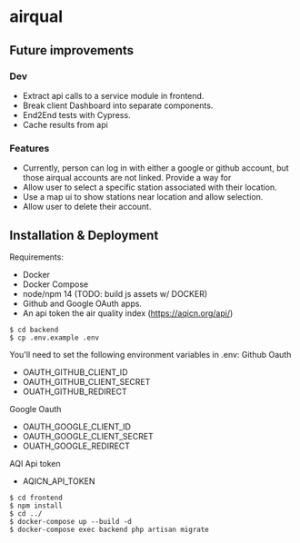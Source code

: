 # airqual

## Future improvements
### Dev
* Extract api calls to a service module in frontend.
* Break client Dashboard into separate components.
* End2End tests with Cypress.
* Cache results from api

### Features
* Currently, person can log in with either a google or github account, but those airqual accounts are not linked.  Provide a way for 
* Allow user to select a specific station associated with their location.
* Use a map ui to show stations near location and allow selection.
* Allow user to delete their account.

## Installation & Deployment
Requirements:
* Docker
* Docker Compose
* node/npm 14 (TODO: build js assets w/ DOCKER)
* Github and Google OAuth apps.
* An api token the air quality index (https://aqicn.org/api/)

```
$ cd backend
$ cp .env.example .env
```
You'll need to set the following environment variables in .env:
Github Oauth
* OAUTH_GITHUB_CLIENT_ID
* OAUTH_GITHUB_CLIENT_SECRET
* OUATH_GITHUB_REDIRECT

Google Oauth
* OAUTH_GOOGLE_CLIENT_ID
* OAUTH_GOOGLE_CLIENT_SECRET
* OUATH_GOOGLE_REDIRECT

AQI Api token
* AQICN_API_TOKEN

```
$ cd frontend
$ npm install
$ cd ../
$ docker-compose up --build -d
$ docker-compose exec backend php artisan migrate
```
